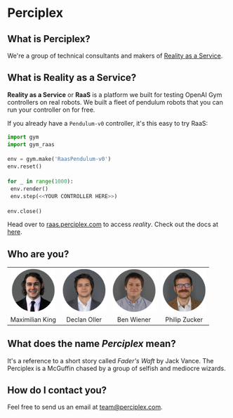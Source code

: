 # Perciplex

## What is Perciplex?
We're a group of technical consultants and makers of [Reality as a Service](https://raas.perciplex.com). 

## What is Reality as a Service?
**Reality as a Service** or **RaaS** is a platform we built for testing OpenAI Gym controllers on real robots. We built a fleet of pendulum robots that you can run your controller on for free. 

If you already have a `Pendulum-v0` controller, it's this easy to try RaaS:
```python
import gym
import gym_raas

env = gym.make('RaasPendulum-v0')
env.reset()

for _ in range(1000):
 env.render()
 env.step(<<YOUR CONTROLLER HERE>>)

env.close()
```
Head over to [raas.perciplex.com](https://raas.perciplex.com) to access _reality_. Check out the docs at [here](https://perciplex.github.io/raas/).

## Who are you?
<table style="border:none;text-align:center;">
 <tr style="text-align:center;">
  <td style="text-align:center;"><img src="max_circle.png" alt="Max" width="100px"></td>
  <td style="text-align:center;"><img src="declan_circle.png" alt="Declan" width="100px"></td>
  <td style="text-align:center;"><img src="ben_circle.png" alt="Bax" width="100px"></td>
  <td style="text-align:center;"><img src="phil_circle.png" alt="Pax" width="100px"></td>
 </tr>
 <tr style="text-align:center;">
  <td style="text-align:center;">Maximilian King</td>
  <td style="text-align:center;">Declan Oller</td>
  <td style="text-align:center;">Ben Wiener</td>
  <td style="text-align:center;">Philip Zucker</td>
 </tr>
</table>

## What does the name _Perciplex_ mean?
It's a reference to a short story called _Fader's Waft_ by Jack Vance. The Perciplex is a McGuffin chased by a group of selfish and mediocre wizards.

## How do I contact you?
Feel free to send us an email at [team@perciplex.com](mailto:team@perciplex.com).
